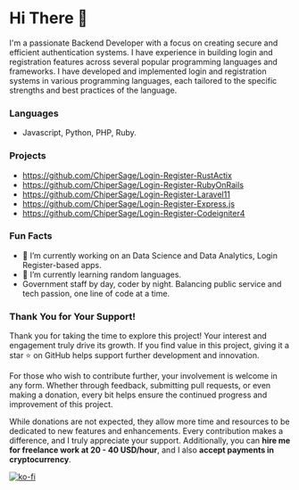 # Hi There 👋

I'm a passionate Backend Developer with a focus on creating secure and efficient authentication systems. I have experience in building login and registration features across several popular programming languages and frameworks. I have developed and implemented login and registration systems in various programming languages, each tailored to the specific strengths and best practices of the language.

### Languages
- Javascript, Python, PHP, Ruby.

### Projects
- https://github.com/ChiperSage/Login-Register-RustActix
- https://github.com/ChiperSage/Login-Register-RubyOnRails
- https://github.com/ChiperSage/Login-Register-Laravel11
- https://github.com/ChiperSage/Login-Register-Express.js
- https://github.com/ChiperSage/Login-Register-Codeigniter4

### Fun Facts
- 🔭 I’m currently working on an Data Science and Data Analytics, Login Register-based apps.
- 🌱 I’m currently learning random languages.
- Government staff by day, coder by night. Balancing public service and tech passion, one line of code at a time.

### Thank You for Your Support!

Thank you for taking the time to explore this project! Your interest and engagement truly drive its growth. If you find value in this project, giving it a star ⭐ on GitHub helps support further development and innovation.

For those who wish to contribute further, your involvement is welcome in any form. Whether through feedback, submitting pull requests, or even making a donation, every bit helps ensure the continued progress and improvement of this project.

While donations are not expected, they allow more time and resources to be dedicated to new features and enhancements. Every contribution makes a difference, and I truly appreciate your support. Additionally, you can **hire me for freelance work at 20 - 40 USD/hour**, and I also **accept payments in cryptocurrency**.

[![ko-fi](https://ko-fi.com/img/githubbutton_sm.svg)](https://ko-fi.com/O5O8APCCQ)
